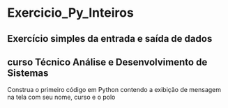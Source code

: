# Exercicio_Py_Inteiros
## Exercício simples da entrada e saída de dados
## curso Técnico Análise e Desenvolvimento de Sistemas
Construa o primeiro código em Python contendo a exibição de mensagem na tela com seu nome, curso e o polo
